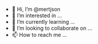 - 👋 Hi, I’m @mertjson
- 👀 I’m interested in ...
- 🌱 I’m currently learning ...
- 💞️ I’m looking to collaborate on ...
- 📫 How to reach me ...

<!---
mertjson/mertjson is a ✨ special ✨ repository because its `README.md` (this file) appears on your GitHub profile.
You can click the Preview link to take a look at your changes.
--->
